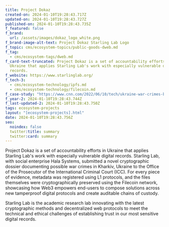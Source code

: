 ```yaml
---
title: Project Dokaz
created-on: 2024-01-10T19:28:43.717Z
updated-on: 2024-01-10T19:28:43.727Z
published-on: 2024-01-10T19:28:43.735Z
f_featured: false
f_brand:
  url: /assets/images/dokaz_logo_white.png
f_brand-image-alt-text: Project Dokaz Starling Lab Logo
f_topic: cms/ecosystem-topics/public-goods-dweb.md
f_tag:
  - cms/ecosystem-tags/dweb.md
f_card-text-truncated: Project Dokaz is a set of accountability efforts in
  Ukraine that applies Starling Lab's work with especially vulnerable digital
  records.
f_website: https://www.starlinglab.org/
f_tech-3:
  - cms/ecosystem-technology/ipfs.md
  - cms/ecosystem-technology/filecoin.md
f_case-study: "https://www.cnn.com/2022/06/10/tech/ukraine-war-crimes-blockchain/index.html "
f_year-2: 2024-01-10T19:28:43.744Z
f_last-updated-2: 2024-01-10T19:28:43.750Z
tags: ecosystem-projects
layout: "[ecosystem-projects].html"
date: 2024-01-10T19:28:43.756Z
seo:
  noindex: false
  twitter:title: summary
  twitter:card: summary
---
```

Project Dokaz is a set of accountability efforts in Ukraine that applies Starling Lab's work with especially vulnerable digital records. Starling Lab, with social enterprise Hala Systems, submitted a novel cryptographic dossier documenting possible war crimes in Kharkiv, Ukraine to the Office of the Prosecutor of the International Criminal Court (ICC). For every piece of evidence, metadata was registered using L1 protocols, and the files themselves were cryptographically preserved using the Filecoin network, showcasing how Web3 empowers end-users to compose solutions across new tamperproof digital protocols and create auditable chains of custody.

Starling Lab is the academic research lab innovating with the latest cryptographic methods and decentralized web protocols to meet the technical and ethical challenges of establishing trust in our most sensitive digital records.